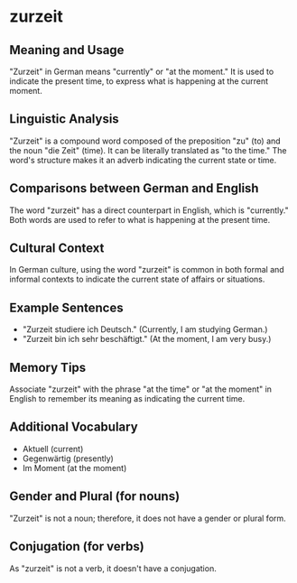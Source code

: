 # zurzeit
## Meaning and Usage
"Zurzeit" in German means "currently" or "at the moment." It is used to indicate the present time, to express what is happening at the current moment.

## Linguistic Analysis
"Zurzeit" is a compound word composed of the preposition "zu" (to) and the noun "die Zeit" (time). It can be literally translated as "to the time." The word's structure makes it an adverb indicating the current state or time.

## Comparisons between German and English
The word "zurzeit" has a direct counterpart in English, which is "currently." Both words are used to refer to what is happening at the present time.

## Cultural Context
In German culture, using the word "zurzeit" is common in both formal and informal contexts to indicate the current state of affairs or situations.

## Example Sentences
- "Zurzeit studiere ich Deutsch." (Currently, I am studying German.)
- "Zurzeit bin ich sehr beschäftigt." (At the moment, I am very busy.)

## Memory Tips
Associate "zurzeit" with the phrase "at the time" or "at the moment" in English to remember its meaning as indicating the current time.

## Additional Vocabulary
- Aktuell (current)
- Gegenwärtig (presently)
- Im Moment (at the moment)

## Gender and Plural (for nouns)
"Zurzeit" is not a noun; therefore, it does not have a gender or plural form.

## Conjugation (for verbs)
As "zurzeit" is not a verb, it doesn't have a conjugation.
